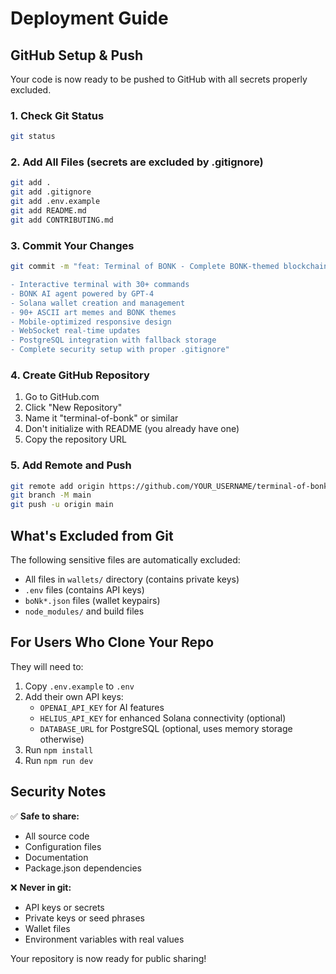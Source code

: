 # Deployment Guide

## GitHub Setup & Push

Your code is now ready to be pushed to GitHub with all secrets properly excluded.

### 1. Check Git Status
```bash
git status
```

### 2. Add All Files (secrets are excluded by .gitignore)
```bash
git add .
git add .gitignore
git add .env.example
git add README.md
git add CONTRIBUTING.md
```

### 3. Commit Your Changes
```bash
git commit -m "feat: Terminal of BONK - Complete BONK-themed blockchain terminal

- Interactive terminal with 30+ commands
- BONK AI agent powered by GPT-4
- Solana wallet creation and management
- 90+ ASCII art memes and BONK themes
- Mobile-optimized responsive design
- WebSocket real-time updates
- PostgreSQL integration with fallback storage
- Complete security setup with proper .gitignore"
```

### 4. Create GitHub Repository
1. Go to GitHub.com
2. Click "New Repository"
3. Name it "terminal-of-bonk" or similar
4. Don't initialize with README (you already have one)
5. Copy the repository URL

### 5. Add Remote and Push
```bash
git remote add origin https://github.com/YOUR_USERNAME/terminal-of-bonk.git
git branch -M main
git push -u origin main
```

## What's Excluded from Git

The following sensitive files are automatically excluded:
- All files in `wallets/` directory (contains private keys)
- `.env` files (contains API keys)
- `boNk*.json` files (wallet keypairs)
- `node_modules/` and build files

## For Users Who Clone Your Repo

They will need to:
1. Copy `.env.example` to `.env`
2. Add their own API keys:
   - `OPENAI_API_KEY` for AI features
   - `HELIUS_API_KEY` for enhanced Solana connectivity (optional)
   - `DATABASE_URL` for PostgreSQL (optional, uses memory storage otherwise)
3. Run `npm install`
4. Run `npm run dev`

## Security Notes

✅ **Safe to share:**
- All source code
- Configuration files
- Documentation
- Package.json dependencies

❌ **Never in git:**
- API keys or secrets
- Private keys or seed phrases
- Wallet files
- Environment variables with real values

Your repository is now ready for public sharing!